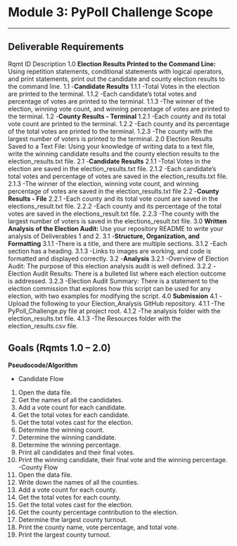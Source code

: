 # Module 3: PyPoll Challenge Scope
***
## Deliverable Requirements
Rqmt ID	Description
1.0		**Election Results Printed to the Command Line:** Using repetition statements, conditional statements with logical operators, and print statements, print out the candidate and county election results to the command line.
1.1		-**Candidate Results**
1.1.1		-Total Votes in the election are printed to the terminal.
1.1.2		-Each candidate’s total votes and percentage of votes are printed to the terminal.
1.1.3		-The winner of the election, winning vote count, and winning percentage of votes are printed to the terminal.
1.2		-**County Results - Terminal**
1.2.1		-Each county and its total vote count are printed to the terminal.
1.2.2		-Each county and its percentage of the total votes are printed to the terminal.
1.2.3		-The county with the largest number of voters is printed to the terminal.
2.0		Election Results Saved to a Text File: Using your knowledge of writing data to a text file, write the winning candidate results and the county election results to the election_results.txt file.
2.1		-**Candidate Results**
2.1.1		-Total Votes in the election are saved in the election_results.txt file.
2.1.2		-Each candidate’s total votes and percentage of votes are saved in the election_results.txt file.
2.1.3		-The winner of the election, winning vote count, and winning percentage of votes are saved in the election_results.txt file
2.2		-**County Results - File**
2.2.1		-Each county and its total vote count are saved in the elections_result.txt file.
2.2.2		-Each county and its percentage of the total votes are saved in the elections_result.txt file.
2.2.3		-The county with the largest number of voters is saved in the elections_result.txt file.
3.0		**Written Analysis of the Election Audit:** Use your repository README to write your analysis of Deliverables 1 and 2. 
3.1		-**Structure, Organization, and Formatting**
3.1.1		-There is a title, and there are multiple sections.
3.1.2		-Each section has a heading.
3.1.3		-Links to images are working, and code is formatted and displayed correctly.
3.2		-**Analysis**
3.2.1		-Overview of Election Audit: The purpose of this election analysis audit is well defined.
3.2.2		-Election Audit Results: There is a bulleted list where each election outcome is addressed.
3.2.3		-Election Audit Summary: There is a statement to the election commission that explores how this script can be used for any election, with two examples for modifying the script.
4.0		**Submission**
4.1		-Upload the following to your Election_Analysis GitHub repository.
4.1.1		-The PyPoll_Challenge.py file at project root.
4.1.2		-The analysis folder with the election_results.txt file.
4.1.3		-The Resources folder with the election_results.csv file.
## Goals (Rqmts 1.0 – 2.0)
**Pseudocode/Algorithm**
- Candidate Flow
1. Open the data file.
2. Get the names of all the candidates.
3. Add a vote count for each candidate.
4. Get the total votes for each candidate.
5. Get the total votes cast for the election.
6. Determine the winning count.
7. Determine the winning candidate.
8. Determine the winning percentage.
9. Print all candidates and their final votes.
10. Print the winning candidate, their final vote and the winning percentage.
-County Flow
1. Open the data file.
2. Write down the names of all the counties.
3. Add a vote count for each county.
4. Get the total votes for each county.
5. Get the total votes cast for the election.
6. Get the county percentage contribution to the election.
7. Determine the largest county turnout.
8. Print the county name, vote percentage, and total vote.
9. Print the largest county turnout.

